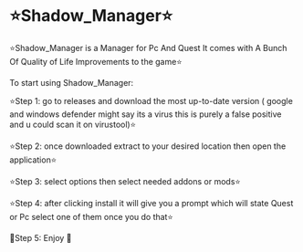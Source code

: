 ⭐Shadow_Manager⭐
=============================
⭐Shadow_Manager is a Manager for Pc And Quest It comes with A Bunch Of Quality of Life Improvements to the game⭐

To start using Shadow_Manager:

⭐Step 1: go to releases and download the most up-to-date version ( google and windows defender might say its a virus this is purely a false positive and u could scan it on virustool)⭐

⭐Step 2: once downloaded extract to your desired location then open the application⭐

⭐Step 3: select options then select needed addons or mods⭐

⭐Step 4: after clicking install it will give you a prompt which will state Quest or Pc select one of them once you do that⭐

🙂Step 5: Enjoy 🙂
